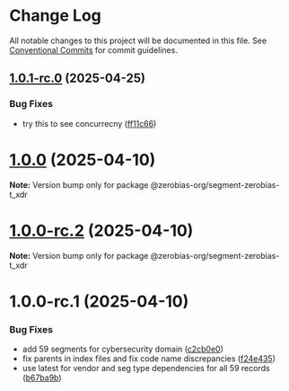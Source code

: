 # Change Log

All notable changes to this project will be documented in this file.
See [Conventional Commits](https://conventionalcommits.org) for commit guidelines.

## [1.0.1-rc.0](https://github.com/zerobias-org/segment/compare/@zerobias-org/segment-zerobias-t_xdr@1.0.0...@zerobias-org/segment-zerobias-t_xdr@1.0.1-rc.0) (2025-04-25)


### Bug Fixes

* try this to see concurrecny ([ff11c66](https://github.com/zerobias-org/segment/commit/ff11c66d67cb9f185098fd640d4139178d29ae22))





# [1.0.0](https://github.com/zerobias-org/segment/compare/@zerobias-org/segment-zerobias-t_xdr@1.0.0-rc.2...@zerobias-org/segment-zerobias-t_xdr@1.0.0) (2025-04-10)

**Note:** Version bump only for package @zerobias-org/segment-zerobias-t_xdr





# [1.0.0-rc.2](https://github.com/zerobias-org/segment/compare/@zerobias-org/segment-zerobias-t_xdr@1.0.0-rc.1...@zerobias-org/segment-zerobias-t_xdr@1.0.0-rc.2) (2025-04-10)

**Note:** Version bump only for package @zerobias-org/segment-zerobias-t_xdr





# 1.0.0-rc.1 (2025-04-10)


### Bug Fixes

* add 59 segments for cybersecurity domain ([c2cb0e0](https://github.com/zerobias-org/segment/commit/c2cb0e0c1f1eabb51d7f5a6ae6db98c1516fcdbe))
* fix parents in index files and fix code name discrepancies ([f24e435](https://github.com/zerobias-org/segment/commit/f24e4352453caaa05074cc6bb66ee8ed21a4f11d))
* use latest for vendor and seg type dependencies for all 59 records ([b67ba9b](https://github.com/zerobias-org/segment/commit/b67ba9bed7a90fad3b084161ebc603b5b35214b8))
